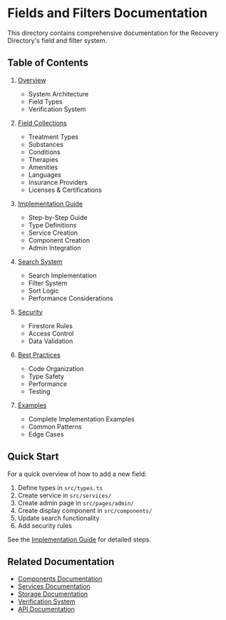# Fields and Filters Documentation

This directory contains comprehensive documentation for the Recovery Directory's field and filter system.

## Table of Contents

1. [Overview](./overview.md)
   - System Architecture
   - Field Types
   - Verification System

2. [Field Collections](./collections.md)
   - Treatment Types
   - Substances
   - Conditions
   - Therapies
   - Amenities
   - Languages
   - Insurance Providers
   - Licenses & Certifications

3. [Implementation Guide](./implementation.md)
   - Step-by-Step Guide
   - Type Definitions
   - Service Creation
   - Component Creation
   - Admin Integration

4. [Search System](./search.md)
   - Search Implementation
   - Filter System
   - Sort Logic
   - Performance Considerations

5. [Security](./security.md)
   - Firestore Rules
   - Access Control
   - Data Validation

6. [Best Practices](./best-practices.md)
   - Code Organization
   - Type Safety
   - Performance
   - Testing

7. [Examples](./examples.md)
   - Complete Implementation Examples
   - Common Patterns
   - Edge Cases

## Quick Start

For a quick overview of how to add a new field:

1. Define types in `src/types.ts`
2. Create service in `src/services/`
3. Create admin page in `src/pages/admin/`
4. Create display component in `src/components/`
5. Update search functionality
6. Add security rules

See the [Implementation Guide](./implementation.md) for detailed steps.

## Related Documentation

- [Components Documentation](../components/README.md)
- [Services Documentation](../SERVICES.md)
- [Storage Documentation](../STORAGE.md)
- [Verification System](../VERIFICATION.md)
- [API Documentation](../API.md)
